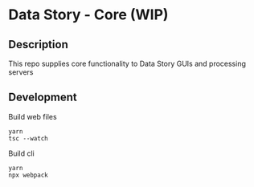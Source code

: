 # Data Story - Core (WIP)

## Description

This repo supplies core functionality to Data Story GUIs and processing servers

## Development
Build web files
```
yarn
tsc --watch
```

Build cli
```
yarn
npx webpack
```